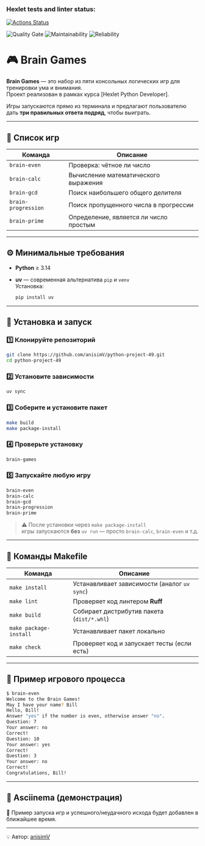 ### Hexlet tests and linter status:
[![Actions Status](https://github.com/anisimV/python-project-49/actions/workflows/hexlet-check.yml/badge.svg)](https://github.com/anisimV/python-project-49/actions)


![Quality Gate](https://sonarcloud.io/api/project_badges/measure?project=anisimV_python-project-49&metric=alert_status)
![Maintainability](https://sonarcloud.io/api/project_badges/measure?project=anisimV_python-project-49&metric=sqale_rating)
![Reliability](https://sonarcloud.io/api/project_badges/measure?project=anisimV_python-project-49&metric=reliability_rating)

# 🎮 Brain Games

**Brain Games** — это набор из пяти консольных логических игр для тренировки ума и внимания.  
Проект реализован в рамках курса [Hexlet Python Developer].

Игры запускаются прямо из терминала и предлагают пользователю дать **три правильных ответа подряд**, чтобы выиграть.

---

## 🧩 Список игр

| Команда | Описание |
|----------|-----------|
| `brain-even` | Проверка: чётное ли число |
| `brain-calc` | Вычисление математического выражения |
| `brain-gcd` | Поиск наибольшего общего делителя |
| `brain-progression` | Поиск пропущенного числа в прогрессии |
| `brain-prime` | Определение, является ли число простым |

---

## ⚙️ Минимальные требования

- **Python** ≥ 3.14  
- **uv** — современная альтернатива `pip` и `venv`  
  Установка:

  ```bash
  pip install uv
  ```

---

## 🚀 Установка и запуск

### 1️⃣ Клонируйте репозиторий
```bash
git clone https://github.com/anisimV/python-project-49.git
cd python-project-49
```

### 2️⃣ Установите зависимости
```bash
uv sync
```

### 3️⃣ Соберите и установите пакет
```bash
make build
make package-install
```

### 4️⃣ Проверьте установку
```bash
brain-games
```

### 5️⃣ Запускайте любую игру
```bash
brain-even
brain-calc
brain-gcd
brain-progression
brain-prime
```

> ⚠️ После установки через `make package-install`  
> игры запускаются **без** `uv run` — просто `brain-calc`, `brain-even` и т.д.

---

## 🧰 Команды Makefile

| Команда | Описание |
|----------|-----------|
| `make install` | Устанавливает зависимости (аналог `uv sync`) |
| `make lint` | Проверяет код линтером **Ruff** |
| `make build` | Собирает дистрибутив пакета (`dist/*.whl`) |
| `make package-install` | Устанавливает пакет локально |
| `make check` | Проверяет код и запускает тесты (если есть) |

---

## 🧠 Пример игрового процесса

```bash
$ brain-even
Welcome to the Brain Games!
May I have your name? Bill
Hello, Bill!
Answer "yes" if the number is even, otherwise answer "no".
Question: 7
Your answer: no
Correct!
Question: 10
Your answer: yes
Correct!
Question: 3
Your answer: no
Correct!
Congratulations, Bill!
```

---

## 📼 Asciinema (демонстрация)

🎥 Пример запуска игр и успешного/неудачного исхода будет добавлен в ближайшее время.

---


💡 Автор: [anisimV](https://github.com/anisimV)  
